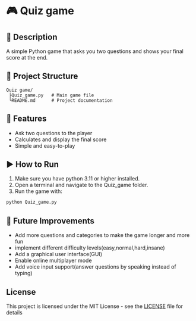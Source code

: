 # 🎮 Quiz game

## 📖 Description

A simple Python game that asks you two questions and shows your final score at the end.

## 📂 Project Structure

```text
Quiz game/
 ├Quiz_game.py   # Main game file
 └README.md      # Project documentation
```

 ## 🌠 Features

- Ask two questions to the player
- Calculates and display the final score
- Simple and easy-to-play

## ▶️ How to Run

1. Make sure you have python 3.11 or higher installed.
2. Open a terminal and navigate to the Quiz_game folder.
3. Run the game with:

```Bash
python Quiz_game.py
```

## 🚀 Future Improvements

- Add more questions and categories to make the game longer and more fun
- implement different difficulty levels(easy,normal,hard,insane)
- Add a graphical user interface(GUI)
- Enable online multiplayer mode
- Add voice input support(answer questions by speaking instead of typing)

## License

This project is licensed under the MIT License - see the [LICENSE](LICENSE) file for details
